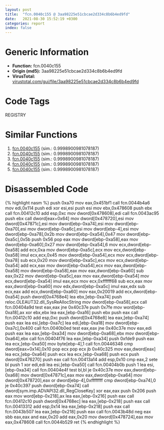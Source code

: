 ```yaml
---
layout: post
title:  "fcn.0040c155 @ 3aa98225e51cbcae2d334c8b6b4ed9fd"
date:   2021-08-30 15:52:19 +0300
categories: report
index: false
---
```


# Generic Information
- **Function:** fcn.0040c155
- **Origin (md5):** 3aa98225e51cbcae2d334c8b6b4ed9fd
- **VirusTotal:** [virustotal.com/gui/file/3aa98225e51cbcae2d334c8b6b4ed9fd][virustotal_ref]

# Code Tags
<span class="tag" id="REGISTRY">REGISTRY</span>


# Similar Functions

1. [fcn.0040c155][similar_1_ref] (sim.: 0.9998900981078187)
2. [fcn.0040c155][similar_2_ref] (sim.: 0.9998900981078187)
3. [fcn.0040c155][similar_3_ref] (sim.: 0.9998900981078187)
4. [fcn.0040c155][similar_4_ref] (sim.: 0.9998900981078187)
5. [fcn.0040c155][similar_5_ref] (sim.: 0.9998900981078187)


# Disassembled Code

{% highlight nasm %}
push 0xa70
mov eax,0x451bf1
call fcn.0044b4a6
mov edi,0x114
push edi
xor esi,esi
push esi
mov ebx,0x478608
push ebx
call fcn.00412c10
add esp,0xc
mov dword[0x478608],edi
call fcn.0043ac95
push ebx
call dword[eax+0x64]
mov dword[0x478720],esi
mov dword[0x47871c],esi
mov dword[ebp-0xa74],esi
mov dword[ebp-0xa70],esi
mov dword[ebp-0xa6c],esi
mov dword[ebp-4],esi
mov dword[ebp-0xa78],0x2b
mov dword[ebp-0xa54],0x47
mov dword[ebp-0xa5c],0x5b
push 0x56
pop eax
mov dword[ebp-0xa58],eax
mov dword[ebp-0xa60],0x27
mov dword[ebp-0xa54],6
mov ecx,dword[ebp-0xa58]
add ecx,0xa
mov dword[ebp-0xa5c],ecx
mov ecx,dword[ebp-0xa58]
imul ecx,ecx,0x45
mov dword[ebp-0xa54],ecx
mov ecx,dword[ebp-0xa78]
sub ecx,0x20
mov dword[ebp-0xa5c],ecx
mov ecx,dword[ebp-0xa54]
add ecx,eax
mov dword[ebp-0xa54],ecx
mov eax,dword[ebp-0xa58]
mov dword[ebp-0xa58],eax
mov eax,dword[ebp-0xa60]
sub eax,0x22
mov dword[ebp-0xa5c],eax
mov eax,dword[ebp-0xa54]
mov ecx,dword[ebp-0xa54]
imul eax,ecx
mov ecx,0xffffff68
sub ecx,eax
mov eax,dword[ebp-0xa60]
mov edx,dword[ebp-0xa5c]
imul eax,edx
sub ecx,eax
add ecx,dword[ebp-0xa60]
mov eax,0x20019
add ecx,dword[ebp-0xa54]
push dword[0x4768e4]
lea ebx,[ebp-0xa74]
push reloc.OLEAUT32.dll_SysReAllocString
mov dword[ebp-0xa58],ecx
call fcn.00404a9d
test eax,eax
jne 0x40c37e
push 0x7fe
mov word[ebp-0xa18],ax
xor ebx,ebx
lea eax,[ebp-0xa16]
push ebx
push eax
call fcn.00412c10
add esp,0xc
push dword[0x4768e8]
lea eax,[ebp-0xa74]
push eax
lea esi,[ebp-0xa7c]
lea edi,[ebp-0xa18]
mov dword[ebp-0xa7c],0x400
call fcn.0040b0ed
test eax,eax
jne 0x40c37e
mov eax,edi
push eax
lea eax,[ebp-0xa34]
mov dword[ebp-0xa68],ebx
mov dword[ebp-0xa64],ebx
call fcn.00404f76
lea eax,[ebp-0xa34]
push 0xfde9
push eax
lea ecx,[ebp-0xa50]
mov byte[ebp-4],1
call fcn.00446348
cmp dword[eax+0x14],0x10
pop ecx
pop ecx
jb 0x40c325
mov eax,dword[eax]
lea ecx,[ebp-0xa64]
push ecx
lea ecx,[ebp-0xa68]
push ecx
push dword[0x476270]
push eax
call fcn.00413a14
add esp,0x10
cmp eax,2
sete bl
push 1
xor edi,edi
lea esi,[ebp-0xa50]
call fcn.00404b0b
push 1
lea esi,[ebp-0xa34]
call fcn.00404e4f
test bl,bl
je 0x40c37e
mov eax,dword[ebp-0xa68]
mov dword[0x47871c],eax
mov eax,dword[ebp-0xa64]
mov dword[0x478720],eax
or dword[ebp-4],0xffffffff
cmp dword[ebp-0xa74],0
je 0x40c397
push dword[ebp-0xa74]
call dword[sym.imp.ADVAPI32.dll_RegCloseKey]
xor eax,eax
push 0x206
push eax
mov word[ebp-0x218],ax
lea eax,[ebp-0x216]
push eax
call fcn.00412c10
push dword[0x4768ec]
lea eax,[ebp-0x218]
push eax
call fcn.00413312
add esp,0x14
lea eax,[ebp-0x218]
push eax
call fcn.0043b507
lea eax,[ebp-0x218]
push eax
call fcn.0043b48d
neg eax
sbb eax,eax
and eax,0x20
add eax,0x20
mov dword[0x478724],eax
mov eax,0x478608
call fcn.0044b529
ret
{% endhighlight %}


[similar_1_ref]: /report/fcn.0040c155@f675eb7591a3862690b6cdc54d5604df
[similar_2_ref]: /report/fcn.0040c155@bed9ebae5dcb4fc234ee0bdf6551cea7
[similar_3_ref]: /report/fcn.0040c155@e83552e81a6f265fd7baa50402d3d47d
[similar_4_ref]: /report/fcn.0040c155@5eead96f991d1eaa139e848643009945
[similar_5_ref]: /report/fcn.0040c155@1266d43f34f3aa1d71c3eb8ec80f6e2f
[virustotal_ref]: https://www.virustotal.com/gui/file/3aa98225e51cbcae2d334c8b6b4ed9fd